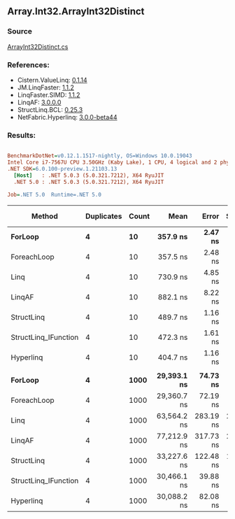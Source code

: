 ﻿## Array.Int32.ArrayInt32Distinct

### Source
[ArrayInt32Distinct.cs](../LinqBenchmarks/Array/Int32/ArrayInt32Distinct.cs)

### References:
- Cistern.ValueLinq: [0.1.14](https://www.nuget.org/packages/Cistern.ValueLinq/0.1.14)
- JM.LinqFaster: [1.1.2](https://www.nuget.org/packages/JM.LinqFaster/1.1.2)
- LinqFaster.SIMD: [1.1.2](https://www.nuget.org/packages/LinqFaster.SIMD/1.0.3)
- LinqAF: [3.0.0.0](https://www.nuget.org/packages/LinqAF/3.0.0.0)
- StructLinq.BCL: [0.25.3](https://www.nuget.org/packages/StructLinq.BCL/0.25.3)
- NetFabric.Hyperlinq: [3.0.0-beta44](https://www.nuget.org/packages/NetFabric.Hyperlinq/3.0.0-beta44)

### Results:
``` ini

BenchmarkDotNet=v0.12.1.1517-nightly, OS=Windows 10.0.19043
Intel Core i7-7567U CPU 3.50GHz (Kaby Lake), 1 CPU, 4 logical and 2 physical cores
.NET SDK=6.0.100-preview.1.21103.13
  [Host]   : .NET 5.0.3 (5.0.321.7212), X64 RyuJIT
  .NET 5.0 : .NET 5.0.3 (5.0.321.7212), X64 RyuJIT

Job=.NET 5.0  Runtime=.NET 5.0  

```
|               Method | Duplicates | Count |        Mean |     Error |    StdDev | Ratio | RatioSD |   Gen 0 | Gen 1 | Gen 2 | Allocated |
|--------------------- |----------- |------ |------------:|----------:|----------:|------:|--------:|--------:|------:|------:|----------:|
|              **ForLoop** |          **4** |    **10** |    **357.9 ns** |   **2.47 ns** |   **2.06 ns** |  **1.00** |    **0.00** |  **0.3209** |     **-** |     **-** |     **672 B** |
|          ForeachLoop |          4 |    10 |    357.5 ns |   2.48 ns |   2.07 ns |  1.00 |    0.01 |  0.3209 |     - |     - |     672 B |
|                 Linq |          4 |    10 |    730.9 ns |   4.85 ns |   4.53 ns |  2.04 |    0.02 |  0.2899 |     - |     - |     608 B |
|               LinqAF |          4 |    10 |    882.1 ns |   8.22 ns |   7.69 ns |  2.46 |    0.03 |  0.6189 |     - |     - |   1,296 B |
|           StructLinq |          4 |    10 |    489.7 ns |   1.16 ns |   1.03 ns |  1.37 |    0.01 |  0.0153 |     - |     - |      32 B |
| StructLinq_IFunction |          4 |    10 |    472.3 ns |   1.61 ns |   1.42 ns |  1.32 |    0.01 |       - |     - |     - |         - |
|            Hyperlinq |          4 |    10 |    404.7 ns |   1.16 ns |   0.97 ns |  1.13 |    0.01 |       - |     - |     - |         - |
|                      |            |       |             |           |           |       |         |         |       |       |           |
|              **ForLoop** |          **4** |  **1000** | **29,393.1 ns** |  **74.73 ns** |  **69.91 ns** |  **1.00** |    **0.00** | **27.7710** |     **-** |     **-** |  **58,672 B** |
|          ForeachLoop |          4 |  1000 | 29,360.7 ns |  72.19 ns |  60.29 ns |  1.00 |    0.00 | 27.7710 |     - |     - |  58,672 B |
|                 Linq |          4 |  1000 | 63,564.2 ns | 283.19 ns | 221.09 ns |  2.16 |    0.01 | 15.7471 |     - |     - |  33,104 B |
|               LinqAF |          4 |  1000 | 77,212.9 ns | 317.73 ns | 281.66 ns |  2.63 |    0.01 | 53.9551 |     - |     - | 113,184 B |
|           StructLinq |          4 |  1000 | 33,227.6 ns | 122.48 ns | 114.57 ns |  1.13 |    0.01 |       - |     - |     - |      32 B |
| StructLinq_IFunction |          4 |  1000 | 30,466.1 ns |  39.88 ns |  31.13 ns |  1.04 |    0.00 |       - |     - |     - |         - |
|            Hyperlinq |          4 |  1000 | 30,088.2 ns |  82.08 ns |  76.78 ns |  1.02 |    0.00 |       - |     - |     - |         - |

